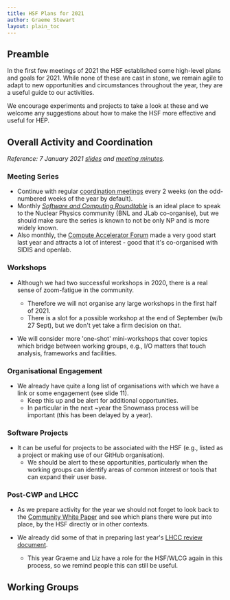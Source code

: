 ```yaml
---
title: HSF Plans for 2021
author: Graeme Stewart
layout: plain_toc
---
```


## Preamble

In the first few meetings of 2021 the HSF established some high-level
plans and goals for 2021. While none of these are cast in stone, we
remain agile to adapt to new opportunities and circumstances throughout
the year, they are a useful guide to our activities.

We encourage experiments and projects to take a look at these and
we welcome any suggestions about how to make the HSF more effective
and useful for HEP.

## Overall Activity and Coordination

*Reference: 7 January 2021 [slides](https://indico.cern.ch/event/981562/contributions/4134317/attachments/2167697/3659044/HSF%202020-2021%20Review%20and%20Planning.pdf) 
and [meeting minutes](/organization/2021/01/07/coordination.html).*

### Meeting Series

* Continue with regular [coordination meetings](/meetings/coordination.html) every 2 weeks (on the odd-numbered weeks of the year by default).
* Monthly [*Software and Computing Roundtable*](/meetings/roundtable.html) is an ideal place to speak to the Nuclear Physics community (BNL and JLab co-organise), but we should make sure the series is known to not be only NP and is more widely known.
* Also monthly, the [Compute Accelerator Forum](/meetings/compute-accelerator-forum.html) made a very good start last year and attracts a lot of interest - good that it's co-organised with SIDIS and openlab.

### Workshops

* Although we had two successful workshops in 2020, there is a real sense of zoom-fatigue in the community.
  * Therefore we will not organise any large workshops in the first half of 2021.
  * There is a slot for a possible workshop at the end of September (w/b 27 Sept), but we don't yet take a firm decision on that.

* We will consider more 'one-shot' mini-workshops that cover topics which bridge between working groups, e.g., I/O matters that touch analysis, frameworks and facilities.

### Organisational Engagement

* We already have quite a long list of organisations with which we have a link or some engagement (see slide 11).
  * Keep this up and be alert for additional opportunities.
  * In particular in the next ~year the Snowmass process will be important (this has been delayed by a year).

### Software Projects

* It can be useful for projects to be associated with the HSF (e.g., listed as a project or
  making use of our GitHub organisation).
  * We should be alert to these opportunities, particularly when the working groups
    can identify areas of common interest or tools that can expand their user base.

### Post-CWP and LHCC

* As we prepare activity for the year we should not forget to look back to the
  [Community White Paper](/organization/cwp.html) and see which plans there were
  put into place, by the HSF directly or in other contexts.

* We already did some of that in preparing last year's [LHCC review document](https://zenodo.org/record/4009114).
  * This year Graeme and Liz have a role for the HSF/WLCG again in this process, so we remind people this can still be useful.

## Working Groups

